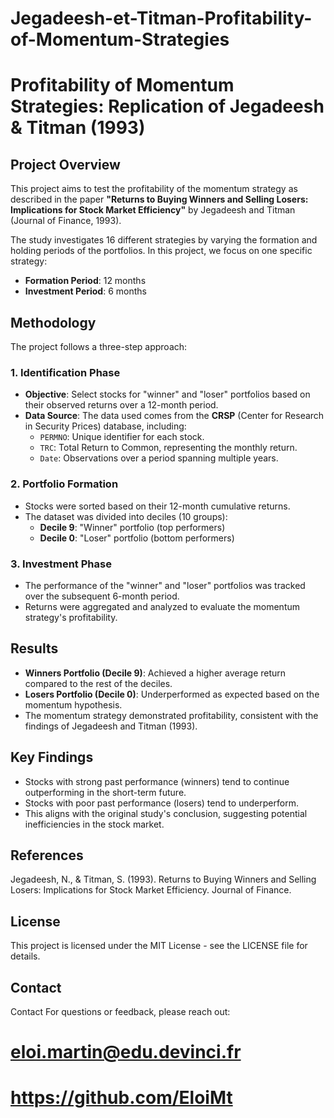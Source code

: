# Jegadeesh-et-Titman-Profitability-of-Momentum-Strategies

# Profitability of Momentum Strategies: Replication of Jegadeesh & Titman (1993)

## Project Overview
This project aims to test the profitability of the momentum strategy as described in the paper **"Returns to Buying Winners and Selling Losers: Implications for Stock Market Efficiency"** by Jegadeesh and Titman (Journal of Finance, 1993).

The study investigates 16 different strategies by varying the formation and holding periods of the portfolios. In this project, we focus on one specific strategy:
- **Formation Period**: 12 months
- **Investment Period**: 6 months

## Methodology
The project follows a three-step approach:

### 1. Identification Phase
- **Objective**: Select stocks for "winner" and "loser" portfolios based on their observed returns over a 12-month period.
- **Data Source**: The data used comes from the **CRSP** (Center for Research in Security Prices) database, including:
  - `PERMNO`: Unique identifier for each stock.
  - `TRC`: Total Return to Common, representing the monthly return.
  - `Date`: Observations over a period spanning multiple years.

### 2. Portfolio Formation
- Stocks were sorted based on their 12-month cumulative returns.
- The dataset was divided into deciles (10 groups):
  - **Decile 9**: "Winner" portfolio (top performers)
  - **Decile 0**: "Loser" portfolio (bottom performers)

### 3. Investment Phase
- The performance of the "winner" and "loser" portfolios was tracked over the subsequent 6-month period.
- Returns were aggregated and analyzed to evaluate the momentum strategy's profitability.

## Results
- **Winners Portfolio (Decile 9)**: Achieved a higher average return compared to the rest of the deciles.
- **Losers Portfolio (Decile 0)**: Underperformed as expected based on the momentum hypothesis.
- The momentum strategy demonstrated profitability, consistent with the findings of Jegadeesh and Titman (1993).

## Key Findings
- Stocks with strong past performance (winners) tend to continue outperforming in the short-term future.
- Stocks with poor past performance (losers) tend to underperform.
- This aligns with the original study's conclusion, suggesting potential inefficiencies in the stock market.

## References
Jegadeesh, N., & Titman, S. (1993). Returns to Buying Winners and Selling Losers: Implications for Stock Market Efficiency. Journal of Finance.

## License
This project is licensed under the MIT License - see the LICENSE file for details.


## Contact

Contact
For questions or feedback, please reach out:

# eloi.martin@edu.devinci.fr
# https://github.com/EloiMt
